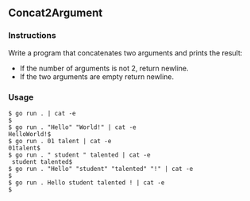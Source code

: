 ## Concat2Argument

### Instructions

Write a program that concatenates two arguments  and prints the result:
- If the number of arguments is not 2, return newline.
- If the two arguments are empty return newline.  

### Usage

```console
$ go run . | cat -e
$
$ go run . "Hello" "World!" | cat -e
HelloWorld!$
$ go run . 01 talent | cat -e
01talent$
$ go run . " student " talented | cat -e
 student talented$
$ go run . "Hello" "student" "talented" "!" | cat -e
$
$ go run . Hello student talented ! | cat -e
$
``` 
